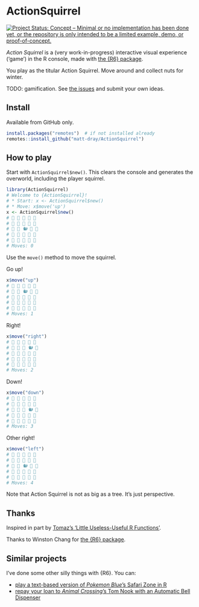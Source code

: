 
<!-- README.md is generated from README.Rmd. Please edit that file -->

# ActionSquirrel

<!-- badges: start -->

[![Project Status: Concept – Minimal or no implementation has been done
yet, or the repository is only intended to be a limited example, demo,
or
proof-of-concept.](https://www.repostatus.org/badges/latest/concept.svg)](https://www.repostatus.org/#concept)
<!-- badges: end -->

*Action Squirrel* is a (very work-in-progress) interactive visual
experience (‘game’) in the R console, made with [the {R6}
package](https://r6.r-lib.org/).

You play as the titular Action Squirrel. Move around and collect nuts
for winter.

TODO: gamification. See [the
issues](https://github.com/matt-dray/ActionSquirrel/issues) and submit
your own ideas.

## Install

Available from GitHub only.

``` r
install.packages("remotes")  # if not installed already
remotes::install_github("matt-dray/ActionSquirrel")
```

## How to play

Start with `ActionSquirrel$new()`. This clears the console and generates
the overworld, including the player squirrel.

``` r
library(ActionSquirrel)
# Welcome to {ActionSquirrel}!
# * Start: x <- ActionSquirrel$new()
# * Move: x$move('up')
x <- ActionSquirrel$new()
# 🌳 🌳 🌳 🌳 🌳 
# 🌳 🌳 🌳 🌳 🌳 
# 🌳 🌳 🐿 🌳 🌳 
# 🌳 🌳 🌳 🌳 🌳 
# 🌳 🌳 🌳 🌳 🌳 
# Moves: 0
```

Use the `move()` method to move the squirrel.

Go up!

``` r
x$move("up")
# 🌳 🌳 🌳 🌳 🌳 
# 🌳 🌳 🐿️ 🌳 🌳 
# 🌳 🌳 🌳 🌳 🌳 
# 🌳 🌳 🌳 🌳 🌳 
# 🌳 🌳 🌳 🌳 🌳 
# Moves: 1
```

Right!

``` r
x$move("right")
# 🌳 🌳 🌳 🌳 🌳 
# 🌳 🌳 🌳 🐿️ 🌳 
# 🌳 🌳 🌳 🌳 🌳 
# 🌳 🌳 🌳 🌳 🌳 
# 🌳 🌳 🌳 🌳 🌳 
# Moves: 2
```

Down!

``` r
x$move("down")
# 🌳 🌳 🌳 🌳 🌳 
# 🌳 🌳 🌳 🌳 🌳 
# 🌳 🌳 🌳 🐿️ 🌳 
# 🌳 🌳 🌳 🌳 🌳 
# 🌳 🌳 🌳 🌳 🌳 
# Moves: 3
```

Other right!

``` r
x$move("left")
# 🌳 🌳 🌳 🌳 🌳 
# 🌳 🌳 🌳 🌳 🌳 
# 🌳 🌳 🐿️ 🌳 🌳 
# 🌳 🌳 🌳 🌳 🌳 
# 🌳 🌳 🌳 🌳 🌳 
# Moves: 4
```

Note that Action Squirrel is not as big as a tree. It’s just
perspective.

## Thanks

Inspired in part by [Tomaz’s ‘Little Useless-Useful R
Functions’](https://tomaztsql.wordpress.com/2021/09/13/little-useless-useful-r-functions-year-progress-bar/).

Thanks to Winston Chang for [the {R6} package](https://r6.r-lib.org/).

## Similar projects

I’ve done some other silly things with {R6}. You can:

-   [play a text-based version of *Pokemon Blue*’s Safari Zone in
    R](https://www.rostrum.blog/2021/01/04/safar6/)
-   [repay your loan to *Animal Crossing*’s Tom Nook with an Automatic
    Bell
    Dispenser](https://www.rostrum.blog/2020/04/04/repaying-tom-nook-with-r6/)
